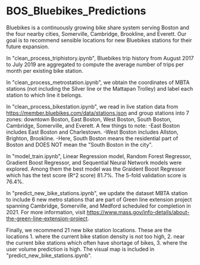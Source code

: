 # BOS_Bluebikes_Predictions

Bluebikes is a continuously growing bike share system serving Boston and the four nearby cities, Somerville, Cambridge, Brookline, and Everett. Our goal is to recommend sensible locations for new Bluebikes stations for their future expansion. 

In "clean_process_triphistory.ipynb", Bluebikes trip history from August 2017 to July 2019 are aggregated to compute the average number of trips per month per existing bike station. 

In "clean_process_metrostation.ipynb", we obtain the coordinates of MBTA stations (not including the Silver line or the Mattapan Trolley) and label each station to which line it belongs. 

In "clean_process_bikestation.ipynb", we read in live station data from https://member.bluebikes.com/data/stations.json and group stations into 7 zones: downtown Boston, East Boston, West Boston, South Boston, Cambridge, Somerville, and Everett.
A few things to note: 
-East Boston includes East Boston and Charlestown.
-West Boston includes Allston, Brighton, Brookline.
-Here, South Boston means the residential part of Boston and DOES NOT mean the "South Boston in the city".

In "model_train.ipynb", Linear Regression model, Random Forest Regressor, Gradient Boost Regressor, and Sequential Neural Network models were explored. Among them the best model was the Graident Boost Regressor which has the test score (R^2 score) 81.7%. The 5-fold validation score is 76.4%. 

In "predict_new_bike_stations.ipynb", we update the dataset MBTA station to include 6 new metro stations that are part of Green line extension project spanning Cambridge, Somerville, and Medford scheduled for completion in 2021. For more information, visit https://www.mass.gov/info-details/about-the-green-line-extension-project. 

Finally, we recommend 21 new bike station locations. These are the locations 1. where the current bike station density is not too high, 2. near the current bike stations which often have shortage of bikes, 3. where the user volume prediction is high. 
The visual map is included in "predict_new_bike_stations.ipynb".  

